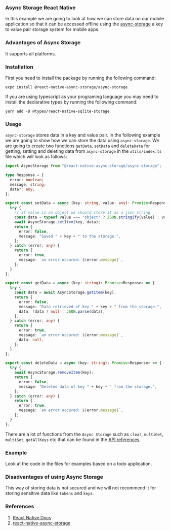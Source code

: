 ### Async Storage React Native

In this example we are going to look at how we can store data on our mobile application so that it can be accessed offline using the [async-storage](https://react-native-async-storage.github.io/async-storage/docs/install/) a key to value pair storage system for mobile apps.

### Advantages of Async Storage

It supports all platforms.

### Installation

First you need to install the package by running the following command:

```shell
expo install @react-native-async-storage/async-storage
```

If you are using typescript as your programing language you may need to install the declarative types by running the following command:

```shell
yarn add -D @types/react-native-sqlite-storage
```

### Usage

`async-storage` stores data in a key and value pair. In the following example we are going to show how we can store the data using `async-storage`. We are going to create two functions `getData`, `setData` and `deleteData` for getting, setting and deleting data from `async-storage` in the `utils/index.ts` file which will look as follows:

```ts
import AsyncStorage from "@react-native-async-storage/async-storage";

type Response = {
  error: boolean;
  message: string;
  data?: any;
};

export const setData = async (key: string, value: any): Promise<Response> => {
  try {
    // if value is an object we should store it as a json string
    const data = typeof value === "object" ? JSON.stringify(value) : value;
    await AsyncStorage.setItem(key, data);
    return {
      error: false,
      message: "Saved " + key + " to the storage.",
    };
  } catch (error: any) {
    return {
      error: true,
      message: `an error occured: ${error.message}`,
    };
  }
};

export const getData = async (key: string): Promise<Response> => {
  try {
    const data = await AsyncStorage.getItem(key);
    return {
      error: false,
      message: "Data retrieved of key " + key + " from the storage.",
      data: !data ? null : JSON.parse(data),
    };
  } catch (error: any) {
    return {
      error: true,
      message: `an error occured: ${error.message}`,
      data: null,
    };
  }
};

export const deleteData = async (key: string): Promise<Response> => {
  try {
    await AsyncStorage.removeItem(key);
    return {
      error: false,
      message: "Deleted data of key " + key + " from the storage.",
    };
  } catch (error: any) {
    return {
      error: true,
      message: `an error occured: ${error.message}`,
    };
  }
};
```

There are a lot of functions from the `Async Storage` such as `clear`, `multiGet`, `multiSet`, `getAllKeys` etc that can be found in the [API references](https://react-native-async-storage.github.io/async-storage/docs/api).

### Example

Look at the code in the files for examples based on a todo application.

### Disadvantages of using Async Storage

This way of storing data is not secured and we will not recommend it for storing sensitive data like `tokens` and `keys`.

### References

1. [React Native Docs](https://reactnative.dev/docs/asyncstorage)
2. [react-native-async-storage](https://react-native-async-storage.github.io/async-storage/docs/usage)
